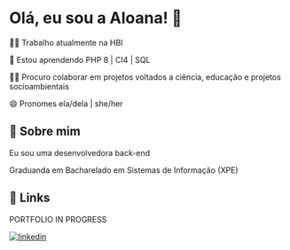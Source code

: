 
# Olá, eu sou a Aloana! 👋


👩‍💻 Trabalho atualmente na HBI

🧠 Estou aprendendo PHP 8 | CI4 | SQL

👯‍♀️ Procuro colaborar em projetos voltados a ciência, educação e projetos socioambientais

😄 Pronomes ela/dela | she/her



## 🚀 Sobre mim
Eu sou uma desenvolvedora back-end

Graduanda em Bacharelado em Sistemas de Informação (XPE)

## 🔗 Links
PORTFOLIO IN PROGRESS

[![linkedin](https://img.shields.io/badge/linkedin-0A66C2?style=for-the-badge&logo=linkedin&logoColor=white)](https://www.linkedin.com/in/aloana-neto/)


